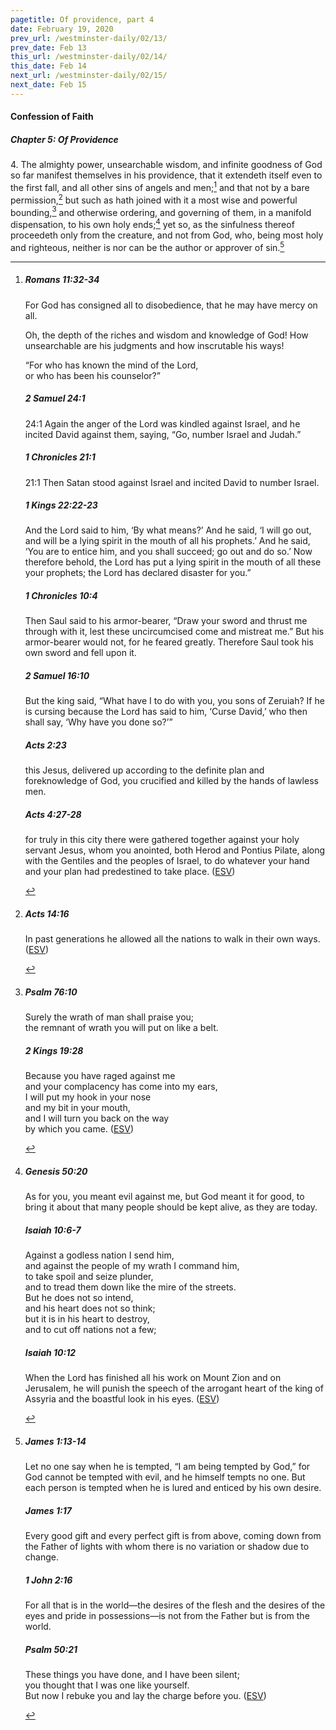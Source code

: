 ```yaml
---
pagetitle: Of providence, part 4
date: February 19, 2020
prev_url: /westminster-daily/02/13/
prev_date: Feb 13
this_url: /westminster-daily/02/14/
this_date: Feb 14
next_url: /westminster-daily/02/15/
next_date: Feb 15
---
```


#### Confession of Faith

##### Chapter 5: Of Providence

4\. The almighty power, unsearchable wisdom, and infinite goodness of God so far manifest themselves in his providence, that it extendeth itself even to the first fall, and all other sins of angels and men;[^fnref:wcf1] and that not by a bare permission,[^fnref:wcf2] but such as hath joined with it a most wise and powerful bounding,[^fnref:wcf3] and otherwise ordering, and governing of them, in a manifold dispensation, to his own holy ends;[^fnref:wcf4] yet so, as the sinfulness thereof proceedeth only from the creature, and not from God, who, being most holy and righteous, neither is nor can be the author or approver of sin.[^fnref:wcf5]

[^fnref:wcf1]: <div class="esv"><h5>Romans 11:32-34</h5> <div class="esv-text"><p id="p45011032.01-1">For God has consigned all to disobedience, that he may have mercy on all.</p>  <p id="p45011033.01-1">Oh, the depth of the riches and wisdom and knowledge of God! How unsearchable are his judgments and how inscrutable his ways!</p>  <div class="block-indent"> <p class="line-group" id="p45011034.01-1">&#8220;For who has known the mind of the Lord,<br /> <span class="indent"></span>or who has been his counselor?&#8221;</p> </div> </div><h5>2 Samuel 24:1</h5> <div class="esv-text"> <p id="p10024001.03-2"><span class="chapter-num" id="v10024001-2">24:1&nbsp;</span>Again the anger of the <span class="small-caps">Lord</span> was kindled against Israel, and he incited David against them, saying, &#8220;Go, number Israel and Judah.&#8221;</p> </div><h5>1 Chronicles 21:1</h5> <div class="esv-text"> <p id="p13021001.05-3"><span class="chapter-num" id="v13021001-3">21:1&nbsp;</span>Then Satan stood against Israel and incited David to number Israel.</p> </div><h5>1 Kings 22:22-23</h5> <div class="esv-text"><p id="p11022022.01-4">And the <span class="small-caps">Lord</span> said to him, &#8216;By what means?&#8217; And he said, &#8216;I will go out, and will be a lying spirit in the mouth of all his prophets.&#8217; And he said, &#8216;You are to entice him, and you shall succeed; go out and do so.&#8217; Now therefore behold, the <span class="small-caps">Lord</span> has put a lying spirit in the mouth of all these your prophets; the <span class="small-caps">Lord</span> has declared disaster for you.&#8221;</p> </div><h5>1 Chronicles 10:4</h5> <div class="esv-text"><p id="p13010004.01-5">Then Saul said to his armor-bearer, &#8220;Draw your sword and thrust me through with it, lest these uncircumcised come and mistreat me.&#8221; But his armor-bearer would not, for he feared greatly. Therefore Saul took his own sword and fell upon it.</p> </div><h5>2 Samuel 16:10</h5> <div class="esv-text"><p id="p10016010.01-6">But the king said, &#8220;What have I to do with you, you sons of Zeruiah? If he is cursing because the <span class="small-caps">Lord</span> has said to him, &#8216;Curse David,&#8217; who then shall say, &#8216;Why have you done so?&#8217;&#8221;</p> </div><h5>Acts 2:23</h5> <div class="esv-text"><p id="p44002023.01-7">this Jesus, delivered up according to the definite plan and foreknowledge of God, you crucified and killed by the hands of lawless men.</p> </div><h5>Acts 4:27-28</h5> <div class="esv-text"><p class="same-paragraph" id="p44004027.01-8">for truly in this city there were gathered together against your holy servant Jesus, whom you anointed, both Herod and Pontius Pilate, along with the Gentiles and the peoples of Israel, to do whatever your hand and your plan had predestined to take place.  (<a href="http://www.esv.org" class="copyright">ESV</a>)</p> </div> </div>

[^fnref:wcf2]: <div class="esv"><h5>Acts 14:16</h5> <div class="esv-text"><p id="p44014016.01-1">In past generations he allowed all the nations to walk in their own ways.  (<a href="http://www.esv.org" class="copyright">ESV</a>)</p> </div> </div>

[^fnref:wcf3]: <div class="esv"><h5>Psalm 76:10</h5> <div class="esv-text"><div class="block-indent"> <p class="line-group" id="p19076010.01-1">Surely the wrath of man shall praise you;<br /> <span class="indent"></span>the remnant of wrath you will put on like a belt.</p> </div> </div><h5>2 Kings 19:28</h5> <div class="esv-text"><div class="block-indent"> <p class="line-group" id="p12019028.01-2">Because you have raged against me<br /> <span class="indent"></span>and your complacency has come into my ears,<br /> I will put my hook in your nose<br /> <span class="indent"></span>and my bit in your mouth,<br /> and I will turn you back on the way<br /> <span class="indent"></span>by which you came.  (<a href="http://www.esv.org" class="copyright">ESV</a>)</p> </div> </div> </div>

[^fnref:wcf4]: <div class="esv"><h5>Genesis 50:20</h5> <div class="esv-text"><p id="p01050020.01-1">As for you, you meant evil against me, but God meant it for good, to bring it about that many people should be kept alive, as they are today.</p> </div><h5>Isaiah 10:6-7</h5> <div class="esv-text"><div class="block-indent"> <p class="line-group" id="p23010006.01-2">Against a godless nation I send him,<br /> <span class="indent"></span>and against the people of my wrath I command him,<br /> to take spoil and seize plunder,<br /> <span class="indent"></span>and to tread them down like the mire of the streets.<br />  But he does not so intend,<br /> <span class="indent"></span>and his heart does not so think;<br /> but it is in his heart to destroy,<br /> <span class="indent"></span>and to cut off nations not a few;</p> </div> </div><h5>Isaiah 10:12</h5> <div class="esv-text"><p id="p23010012.01-3">When the Lord has finished all his work on Mount Zion and on Jerusalem, he will punish the speech of the arrogant heart of the king of Assyria and the boastful look in his eyes.  (<a href="http://www.esv.org" class="copyright">ESV</a>)</p> </div> </div>

[^fnref:wcf5]: <div class="esv"><h5>James 1:13-14</h5> <div class="esv-text"><p id="p59001013.01-1">Let no one say when he is tempted, &#8220;I am being tempted by God,&#8221; for God cannot be tempted with evil, and he himself tempts no one. But each person is tempted when he is lured and enticed by his own desire.</p> </div><h5>James 1:17</h5> <div class="esv-text"><p id="p59001017.01-2">Every good gift and every perfect gift is from above, coming down from the Father of lights with whom there is no variation or shadow due to change.</p> </div><h5>1 John 2:16</h5> <div class="esv-text"><p id="p62002016.01-3">For all that is in the world&#8212;the desires of the flesh and the desires of the eyes and pride in possessions&#8212;is not from the Father but is from the world.</p> </div><h5>Psalm 50:21</h5> <div class="esv-text"><div class="block-indent"> <p class="line-group" id="p19050021.01-4">These things you have done, and I have been silent;<br /> <span class="indent"></span>you thought that I was one like yourself.<br /> But now I rebuke you and lay the charge before you.  (<a href="http://www.esv.org" class="copyright">ESV</a>)</p> </div> </div> </div>

